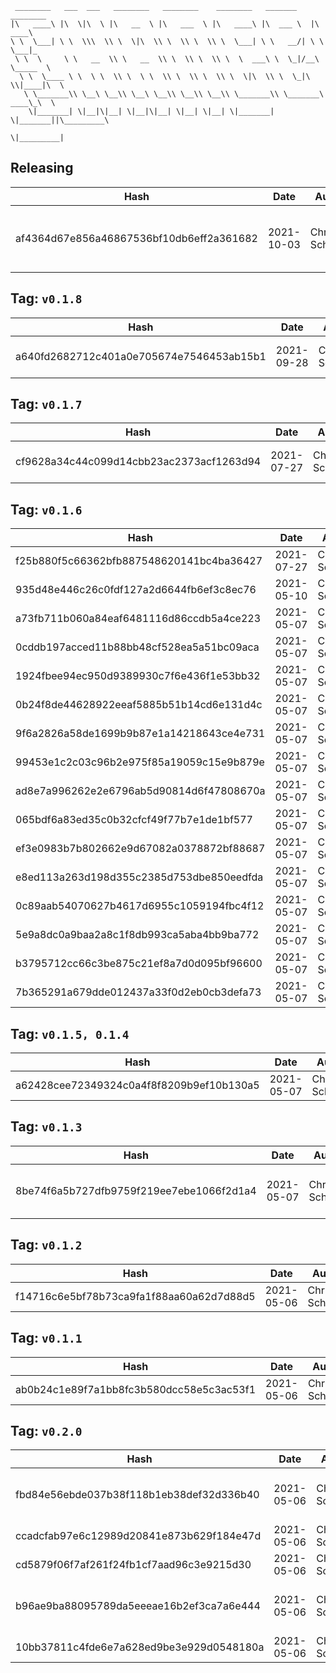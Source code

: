 ```
 ________   ___  ___   ________   ________    ________   _______    ________      
|\   ____\ |\  \|\  \ |\   __  \ |\   ___  \ |\   ____\ |\  ___ \  |\   ____\     
\ \  \___| \ \  \\\  \\ \  \|\  \\ \  \\ \  \\ \  \___| \ \   __/| \ \  \___|_    
 \ \  \     \ \   __  \\ \   __  \\ \  \\ \  \\ \  \  ___\ \  \_|/__\ \_____  \   
  \ \  \____ \ \  \ \  \\ \  \ \  \\ \  \\ \  \\ \  \|\  \\ \  \_|\ \\|____|\  \  
   \ \_______\\ \__\ \__\\ \__\ \__\\ \__\\ \__\\ \_______\\ \_______\ ____\_\  \ 
    \|_______| \|__|\|__| \|__|\|__| \|__| \|__| \|_______| \|_______||\_________\
                                                                      \|_________|
```

## Releasing
| Hash | Date | Author | Changes |
|------|------|--------|---------|
| af4364d67e856a46867536bf10db6eff2a361682 | 2021-10-03 | Chris Schubert | Organizing Appalachia packages for package management |


 ## Tag: `v0.1.8`
| Hash | Date | Author | Changes |
|------|------|--------|---------|
| a640fd2682712c401a0e705674e7546453ab15b1 | 2021-09-28 | Chris Schubert | Packaging and CI update |


 ## Tag: `v0.1.7`
| Hash | Date | Author | Changes |
|------|------|--------|---------|
| cf9628a34c44c099d14cbb23ac2373acf1263d94 | 2021-07-27 | Chris Schubert | Updating package name |


 ## Tag: `v0.1.6`
| Hash | Date | Author | Changes |
|------|------|--------|---------|
| f25b880f5c66362bfb887548620141bc4ba36427 | 2021-07-27 | Chris Schubert | Updates |
| 935d48e446c26c0fdf127a2d6644fb6ef3c8ec76 | 2021-05-10 | Chris Schubert | social image updates |
| a73fb711b060a84eaf6481116d86ccdb5a4ce223 | 2021-05-07 | Chris Schubert | Merge branch 'main' of https://github.com/AppalachiaInteractive/com.appalachia.unity3d.editor.preferences.easy |
| 0cddb197acced11b88bb48cf528ea5a51bc09aca | 2021-05-07 | Chris Schubert | Reorganizing legal info and social image |
| 1924fbee94ec950d9389930c7f6e436f1e53bb32 | 2021-05-07 | Chris Schubert | Rename LICENSE.md to LICENSE |
| 0b24f8de44628922eeaf5885b51b14cd6e131d4c | 2021-05-07 | Chris Schubert | Merge branch 'main' of https://github.com/AppalachiaInteractive/com.appalachia.unity3d.editor.preferences.easy |
| 9f6a2826a58de1699b9b87e1a14218643ce4e731 | 2021-05-07 | Chris Schubert | Updating documentation |
| 99453e1c2c03c96b2e975f85a19059c15e9b879e | 2021-05-07 | Chris Schubert | Update LICENSE.md |
| ad8e7a996262e2e6796ab5d90814d6f47808670a | 2021-05-07 | Chris Schubert | Delete LICENSE |
| 065bdf6a83ed35c0b32cfcf49f77b7e1de1bf577 | 2021-05-07 | Chris Schubert | Merge pull request #1 from AppalachiaInteractive/add-license-1 |
| ef3e0983b7b802662e9d67082a0378872bf88687 | 2021-05-07 | Chris Schubert | Create LICENSE |
| e8ed113a263d198d355c2385d753dbe850eedfda | 2021-05-07 | Chris Schubert | Create LICENSE.md |
| 0c89aab54070627b4617d6955c1059194fbc4f12 | 2021-05-07 | Chris Schubert | Allowing unannotated tags in workflow guard |
| 5e9a8dc0a9baa2a8c1f8db993ca5aba4bb9ba772 | 2021-05-07 | Chris Schubert | Adding workflow action guard for non-tagged releases |
| b3795712cc66c3be875c21ef8a7d0d095bf96600 | 2021-05-07 | Chris Schubert | Reformatting actions |
| 7b365291a679dde012437a33f0d2eb0cb3defa73 | 2021-05-07 | Chris Schubert | Updating release process |


 ## Tag: `v0.1.5, 0.1.4`
| Hash | Date | Author | Changes |
|------|------|--------|---------|
| a62428cee72349324c0a4f8f8209b9ef10b130a5 | 2021-05-07 | Chris Schubert | Adding meta file |


 ## Tag: `v0.1.3`
| Hash | Date | Author | Changes |
|------|------|--------|---------|
| 8be74f6a5b727dfb9759f219ee7ebe1066f2d1a4 | 2021-05-07 | Chris Schubert | Reorganizing docs and adding CI flow |


 ## Tag: `v0.1.2`
| Hash | Date | Author | Changes |
|------|------|--------|---------|
| f14716c6e5bf78b73ca9fa1f88aa60a62d7d88d5 | 2021-05-06 | Chris Schubert | Missed a meta file |


 ## Tag: `v0.1.1`
| Hash | Date | Author | Changes |
|------|------|--------|---------|
| ab0b24c1e89f7a1bb8fc3b580dcc58e5c3ac53f1 | 2021-05-06 | Chris Schubert | Packaging fixups |


 ## Tag: `v0.2.0`
| Hash | Date | Author | Changes |
|------|------|--------|---------|
| fbd84e56ebde037b38f118b1eb38def32d336b40 | 2021-05-06 | Chris Schubert | Fixing bad description in package.json |
| ccadcfab97e6c12989d20841e873b629f184e47d | 2021-05-06 | Chris Schubert | Preparing for packaging |
| cd5879f06f7af261f24fb1cf7aad96c3e9215d30 | 2021-05-06 | Chris Schubert | Adding meta files |
| b96ae9ba88095789da5eeeae16b2ef3ca7a6e444 | 2021-05-06 | Chris Schubert | Initializing organization repository for project. |
| 10bb37811c4fde6e7a628ed9be3e929d0548180a | 2021-05-06 | Chris Schubert | Added README.md |
